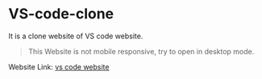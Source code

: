 # VS-code-clone
It is a clone website of VS code website.
>This Website is not mobile responsive, try to open in desktop mode.

Website Link: [vs code website](https://main--vscodewebsite-clone.netlify.app/)
